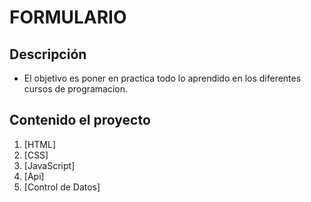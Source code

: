 # FORMULARIO

## Descripción

- El objetivo es poner en practica todo lo aprendido en los diferentes cursos de programacion.

## Contenido el proyecto

1. [HTML]
2. [CSS]
3. [JavaScript]
4. [Api]
5. [Control de Datos]
